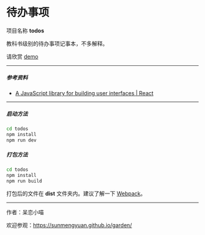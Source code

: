 # 待办事项 #

项目名称 __todos__

教科书级别的待办事项记事本，不多解释。

请欣赏 [demo](https://sunmengyuan.github.io/demos/react/todos)

*****

##### 参考资料 #####

+ [A JavaScript library for building user interfaces | React](https://facebook.github.io/react/)

*****

##### 启动方法 #####
    
```bash
cd todos
npm install
npm run dev
```

##### 打包方法 #####

```bash
cd todos
npm install
npm run build
```

打包后的文件在 __dist__ 文件夹内。建议了解一下 [Webpack](https://webpack.github.io/docs/)。

*****

作者：呆恋小喵

欢迎参观：<https://sunmengyuan.github.io/garden/>
